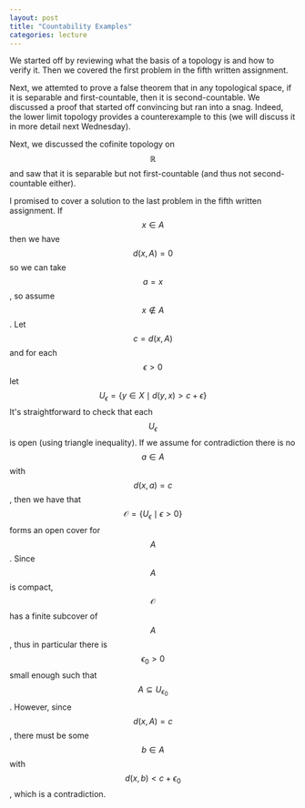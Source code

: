 ```yaml
---
layout: post
title: "Countability Examples"
categories: lecture
---
```

We started off by reviewing what the basis of a topology is and how to verify it.
Then we covered the first problem in the fifth written assignment.

Next, we attemted to prove a false theorem that in any topological space, if it is separable and first-countable, then it is second-countable.
We discussed a proof that started off convincing but ran into a snag.
Indeed, the lower limit topology provides a counterexample to this (we will discuss it in more detail next Wednesday).

Next, we discussed the cofinite topology on $$\mathbb{R}$$ and saw that it is separable but not first-countable (and thus not second-countable either).

I promised to cover a solution to the last problem in the fifth written assignment.
If $$x \in A$$ then we have $$d(x, A) = 0$$ so we can take $$a = x$$, so assume $$x \not\in A$$.
Let $$c = d(x, A)$$ and for each $$\epsilon > 0$$ let $$U_\epsilon = \{y \in X \mid d(y, x) > c + \epsilon\}$$
It's straightforward to check that each $$U_\epsilon$$ is open (using triangle inequality).
If we assume for contradiction there is no $$a \in A$$ with $$d(x, a) = c$$, then we have that $$\mathcal{O} = \{U_\epsilon \mid \epsilon > 0\}$$ forms an open cover for $$A$$.
Since $$A$$ is compact, $$\mathcal{O}$$ has a finite subcover of $$A$$, thus in particular there is $$\epsilon_0 > 0$$ small enough such that $$A \subseteq U_{\epsilon_0}$$.
However, since $$d(x, A) = c$$, there must be some $$b \in A$$ with $$d(x, b) < c + \epsilon_0$$, which is a contradiction.